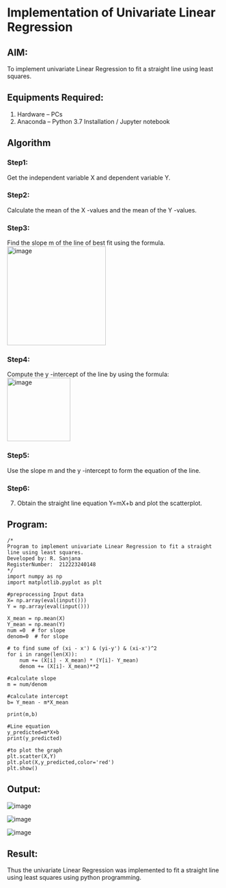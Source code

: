 # Implementation of Univariate Linear Regression
## AIM:
To implement univariate Linear Regression to fit a straight line using least squares.

## Equipments Required:
1. Hardware – PCs
2. Anaconda – Python 3.7 Installation / Jupyter notebook

## Algorithm
### Step1:
Get the independent variable X and dependent variable Y.

### Step2:
Calculate the mean of the X -values and the mean of the Y -values.

### Step3:
Find the slope m of the line of best fit using the formula. 
<img width="231" alt="image" src="https://user-images.githubusercontent.com/93026020/192078527-b3b5ee3e-992f-46c4-865b-3b7ce4ac54ad.png">
### Step4:
Compute the y -intercept of the line by using the formula:
<img width="148" alt="image" src="https://user-images.githubusercontent.com/93026020/192078545-79d70b90-7e9d-4b85-9f8b-9d7548a4c5a4.png">

### Step5:
Use the slope m and the y -intercept to form the equation of the line.

### Step6:
7. Obtain the straight line equation Y=mX+b and plot the scatterplot.

## Program:
```
/*
Program to implement univariate Linear Regression to fit a straight line using least squares.
Developed by: R. Sanjana
RegisterNumber:  212223240148
*/
import numpy as np
import matplotlib.pyplot as plt

#preprocessing Input data
X= np.array(eval(input()))
Y = np.array(eval(input()))

X_mean = np.mean(X)
Y_mean = np.mean(Y)
num =0  # for slope
denom=0  # for slope

# to find sume of (xi - x') & (yi-y') & (xi-x')^2
for i in range(len(X)):
    num += (X[i] - X_mean) * (Y[i]- Y_mean)
    denom += (X[i]- X_mean)**2

#calculate slope
m = num/denom

#calculate intercept
b= Y_mean - m*X_mean

print(m,b)

#Line equation
y_predicted=m*X+b
print(y_predicted)

#to plot the graph
plt.scatter(X,Y)
plt.plot(X,y_predicted,color='red')
plt.show()
```

## Output:
![image](https://github.com/user-attachments/assets/6c0c5cc2-265f-4c4c-9fd7-2f7e128bdc52)

![image](https://github.com/user-attachments/assets/c85ae3b8-4a3c-487e-ab82-b3ef3a18cd78)

![image](https://github.com/user-attachments/assets/6b90d861-0de2-4a8d-8af5-b287e7f0404e)





## Result:
Thus the univariate Linear Regression was implemented to fit a straight line using least squares using python programming.
